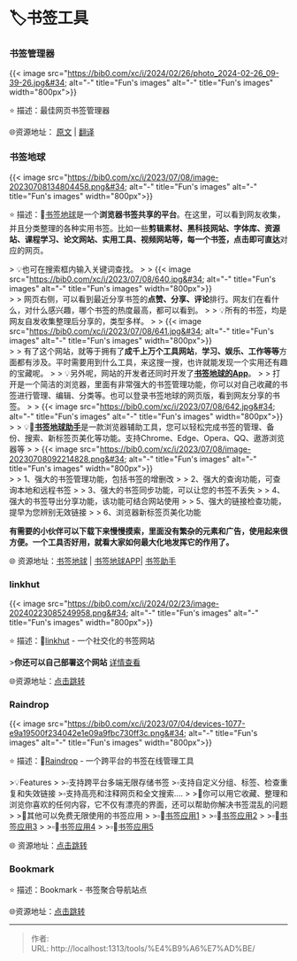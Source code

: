 # 🏷️书签工具


### 书签管理器

{{&lt; image src=&#34;https://bib0.com/xc/i/2024/02/26/photo_2024-02-26_09-39-26.jpg&#34; alt=&#34;-&#34;  title=&#34;Fun&#39;s images&#34; alt=&#34;-&#34;  title=&#34;Fun&#39;s images&#34; width=&#34;800px&#34;&gt;}} 

⭐️  描述：最佳网页书签管理器

🌐资源地址： [原文](https://denshub.com/en/best-bookmark-manager-2023/) | [翻译](https://xlrocket.blog/2024/02/14/)

### 书签地球

{{&lt; image src=&#34;https://bib0.com/xc/i/2023/07/08/image-20230708134804458.png&#34; alt=&#34;-&#34;  title=&#34;Fun&#39;s images&#34; alt=&#34;-&#34;  title=&#34;Fun&#39;s images&#34; width=&#34;800px&#34;&gt;}}  

⭐️  描述：🔖[书签地球](https://www.bookmarkearth.com/)是一个**浏览器书签共享的平台**。在这里，可以看到网友收集，并且分类整理的各种实用书签。比如一些**剪辑素材、黑科技网站、字体库、资源站、课程学习、论文网站、实用工具、视频网站等，每一个书签，点击即可直达**对应的网页。

&gt; 💡也可在搜索框内输入关键词查找。
&gt;
&gt; {{&lt; image src=&#34;https://bib0.com/xc/i/2023/07/08/640.jpg&#34; alt=&#34;-&#34;  title=&#34;Fun&#39;s images&#34; alt=&#34;-&#34;  title=&#34;Fun&#39;s images&#34; width=&#34;800px&#34;&gt;}}  
&gt;
&gt; 网页右侧，可以看到最近分享书签的**点赞、分享、评论**排行。网友们在看什么，对什么感兴趣，哪个书签的热度最高，都可以看到。
&gt;
&gt; 💡所有的书签，均是网友自发收集整理后分享的，类型多样。
&gt;
&gt; {{&lt; image src=&#34;https://bib0.com/xc/i/2023/07/08/641.jpg&#34; alt=&#34;-&#34;  title=&#34;Fun&#39;s images&#34; alt=&#34;-&#34;  title=&#34;Fun&#39;s images&#34; width=&#34;800px&#34;&gt;}}  
&gt;
&gt; 有了这个网站，就等于拥有了**成千上万个工具网站**，**学习、娱乐、工作等等**方面都有涉及。平时需要用到什么工具，来这搜一搜，也许就能发现一个实用还有趣的宝藏呢。
&gt;
&gt; 💡另外呢，网站的开发者还同时开发了[**书签地球的App**](https://www.bookmarkearth.com/download/app)。
&gt;
&gt; 打开是一个简洁的浏览器，里面有非常强大的书签管理功能，你可以对自己收藏的书签进行管理、编辑、分类等。也可以登录书签地球的网页版，看到网友分享的书签。
&gt;
&gt; {{&lt; image src=&#34;https://bib0.com/xc/i/2023/07/08/642.jpg&#34; alt=&#34;-&#34;  title=&#34;Fun&#39;s images&#34; alt=&#34;-&#34;  title=&#34;Fun&#39;s images&#34; width=&#34;800px&#34;&gt;}}  
&gt;
&gt; 💡📑[**书签地球助手**](https://www.bookmarkearth.com/)是一款浏览器辅助工具，您可以轻松完成书签的管理、备份、搜索、新标签页美化等功能。支持Chrome、Edge、Opera、QQ、遨游浏览器等
&gt;
&gt; {{&lt; image src=&#34;https://bib0.com/xc/i/2023/07/08/image-20230708092214828.png&#34; alt=&#34;-&#34;  title=&#34;Fun&#39;s images&#34; alt=&#34;-&#34;  title=&#34;Fun&#39;s images&#34; width=&#34;800px&#34;&gt;}}  
&gt;
&gt; 1、强大的书签管理功能，包括书签的增删改
&gt;
&gt; 2、强大的查询功能，可查询本地和远程书签
&gt;
&gt; 3、强大的书签同步功能，可以让您的书签不丢失
&gt;
&gt; 4、强大的书签导出分享功能，该功能可结合网站使用
&gt;
&gt; 5、强大的链接检查功能，提早为您辨别无效链接
&gt;
&gt; 6、浏览器新标签页美化功能

**有需要的小伙伴可以下载下来慢慢摸索，里面没有繁杂的元素和广告，使用起来很方便。一个工具否好用，就看大家如何最大化地发挥它的作用了。**

🌐 资源地址：[书签地球](https://www.bookmarkearth.com/) | [书签地球APP](https://www.bookmarkearth.com/download/app)| [书签助手](https://www.bookmarkearth.com/plugin/index)

### linkhut

{{&lt; image src=&#34;https://bib0.com/xc/i/2024/02/23/image-20240223085249958.png&#34; alt=&#34;-&#34;  title=&#34;Fun&#39;s images&#34; alt=&#34;-&#34;  title=&#34;Fun&#39;s images&#34; width=&#34;800px&#34;&gt;}} 

⭐️  描述：🔗[linkhut](https://ln.ht) - 一个社交化的书签网站 

&gt;**你还可以自己部署这个网站** [详情查看](https://docs.linkhut.org/introduction.html)

🌐资源地址：[点击跳转](https://ln.ht/)

### Raindrop

{{&lt; image src=&#34;https://bib0.com/xc/i/2023/07/04/devices-1077-e9a19500f234042e1e09a9fbc730ff3c.png&#34; alt=&#34;-&#34;  title=&#34;Fun&#39;s images&#34; alt=&#34;-&#34;  title=&#34;Fun&#39;s images&#34; width=&#34;800px&#34;&gt;}}  

⭐️  描述：🔖[Raindrop](https://raindrop.io/) - 一个跨平台的书签在线管理工具

&gt;💡Features
&gt;
&gt;▫️支持跨平台多端无限存储书签
&gt;▫️支持自定义分组、标签、检查重复和失效链接
&gt;▫️支持高亮和注释网页和全文搜索....
&gt;
&gt;📄你可以用它收藏、整理和浏览你喜欢的任何内容，它不仅有漂亮的界面，还可以帮助你解决书签混乱的问题
&gt;
&gt;📑其他可以免费无限使用的书签应用
&gt;
&gt;▫️🔖[书签应用1](https://saved.io/)
&gt;
&gt;▫️🔖[书签应用2](https://linkish.io/)
&gt;
&gt;▫️🔖[书签应用3](https://qlearly.com/)
&gt;
&gt;▫️🔖[书签应用4](https://bookmarkos.com/)
&gt;
&gt;▫️🔖[书签应用5](https://web.ggather.com/)

🌐 资源地址：[点击跳转](https://raindrop.io/)

### Bookmark 

⭐️  描述：Bookmark - 书签聚合导航站点

🌐资源地址：[点击跳转](https://nav.xybin.top/?u=xybin)


---

> 作者:   
> URL: http://localhost:1313/tools/%E4%B9%A6%E7%AD%BE/  

